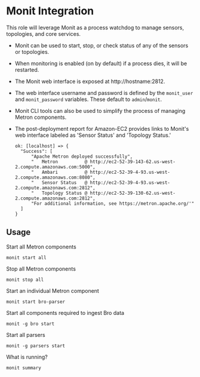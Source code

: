 <!--
Licensed to the Apache Software Foundation (ASF) under one
or more contributor license agreements.  See the NOTICE file
distributed with this work for additional information
regarding copyright ownership.  The ASF licenses this file
to you under the Apache License, Version 2.0 (the
"License"); you may not use this file except in compliance
with the License.  You may obtain a copy of the License at

    http://www.apache.org/licenses/LICENSE-2.0

Unless required by applicable law or agreed to in writing, software
distributed under the License is distributed on an "AS IS" BASIS,
WITHOUT WARRANTIES OR CONDITIONS OF ANY KIND, either express or implied.
See the License for the specific language governing permissions and
limitations under the License.
-->
# Monit Integration

This role will leverage Monit as a process watchdog to manage sensors, topologies, and core services.  

* Monit can be used to start, stop, or check status of any of the sensors or topologies.  
* When monitoring is enabled (on by default) if a process dies, it will be restarted.
* The Monit web interface is exposed at http://hostname:2812.
* The web interface username and password is defined by the `monit_user` and `monit_password` variables.  These default to `admin`/`monit`.
* Monit CLI tools can also be used to simplify the process of managing Metron components.
* The post-deployment report for Amazon-EC2 provides links to Monit's web interface labeled as 'Sensor Status' and 'Topology Status.'

  ```
  ok: [localhost] => {
    "Success": [
        "Apache Metron deployed successfully",
        "   Metron          @ http://ec2-52-39-143-62.us-west-2.compute.amazonaws.com:5000",
        "   Ambari          @ http://ec2-52-39-4-93.us-west-2.compute.amazonaws.com:8080",
        "   Sensor Status   @ http://ec2-52-39-4-93.us-west-2.compute.amazonaws.com:2812",
        "   Topology Status @ http://ec2-52-39-130-62.us-west-2.compute.amazonaws.com:2812",
        "For additional information, see https://metron.apache.org/'"
    ]
  }
  ```

## Usage


Start all Metron components

```
monit start all
```

Stop all Metron components

```
monit stop all
```

Start an individual Metron component

```
monit start bro-parser
```

Start all components required to ingest Bro data

```
monit -g bro start
```

Start all parsers

```
monit -g parsers start
```

What is running?

```
monit summary
```
